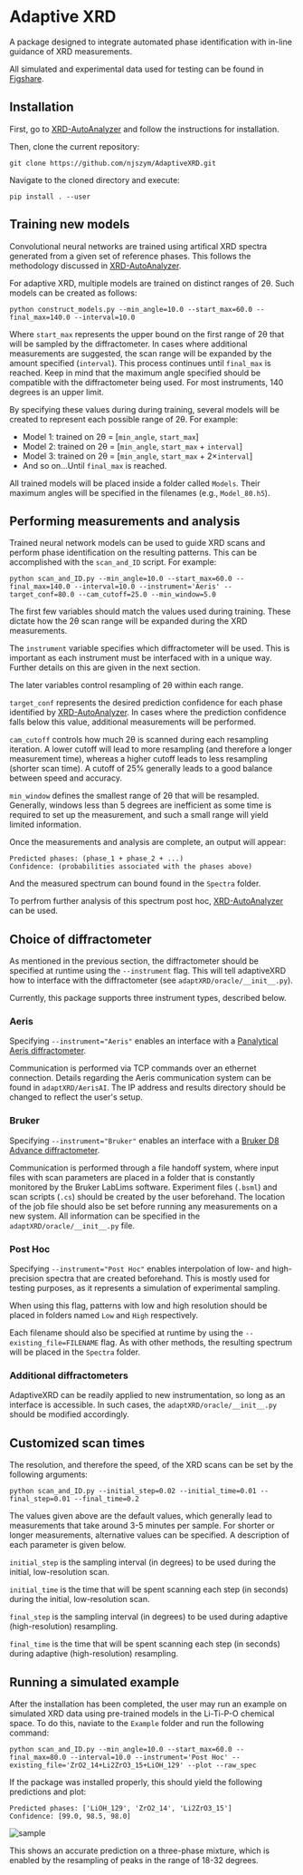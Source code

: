 # Adaptive XRD

A package designed to integrate automated phase identification with in-line guidance of XRD measurements.

All simulated and experimental data used for testing can be found in [Figshare](https://figshare.com/s/71f552f43f0d982f888d).

## Installation

First, go to [XRD-AutoAnalyzer](https://github.com/njszym/XRD-AutoAnalyzer) and follow the instructions for installation.

Then, clone the current repository:

```
git clone https://github.com/njszym/AdaptiveXRD.git
```

Navigate to the cloned directory and execute:

```
pip install . --user
```

## Training new models

Convolutional neural networks are trained using artifical XRD spectra generated from a given set of reference phases. This follows the methodology discussed in [XRD-AutoAnalyzer](https://github.com/njszym/XRD-AutoAnalyzer).

For adaptive XRD, multiple models are trained on distinct ranges of 2θ. Such models can be created as follows:

```
python construct_models.py --min_angle=10.0 --start_max=60.0 --final_max=140.0 --interval=10.0
```

Where ```start_max``` represents the upper bound on the first range of 2θ that will be sampled by the diffractometer. In cases where additional measurements are suggested, the scan range will be expanded by the amount specified (```interval```). This process continues until ```final_max``` is reached. Keep in mind that the maximum angle specified should be compatible with the diffractometer being used. For most instruments, 140 degrees is an upper limit.

By specifying these values during during training, several models will be created to represent each possible range of 2θ. For example:

* Model 1: trained on 2θ = [```min_angle```, ```start_max```]
* Model 2: trained on 2θ = [```min_angle```, ```start_max``` + ```interval```]
* Model 3: trained on 2θ = [```min_angle```, ```start_max``` + 2×```interval```]
* And so on...Until ```final_max``` is reached.

All trained models will be placed inside a folder called ```Models```. Their maximum angles will be specified in the filenames (e.g., ```Model_80.h5```).

## Performing measurements and analysis

Trained neural network models can be used to guide XRD scans and perform phase identification on the resulting patterns. This can be accomplished with the ```scan_and_ID``` script. For example:

```
python scan_and_ID.py --min_angle=10.0 --start_max=60.0 --final_max=140.0 --interval=10.0 --instrument='Aeris' --target_conf=80.0 --cam_cutoff=25.0 --min_window=5.0
```

The first few variables should match the values used during training. These dictate how the 2θ scan range will be expanded during the XRD measurements.

The ```instrument``` variable specifies which diffractometer will be used. This is important as each instrument must be interfaced with in a unique way. Further details on this are given in the next section.

The later variables control resampling of 2θ within each range.

```target_conf``` represents the desired prediction confidence for each phase identified by [XRD-AutoAnalyzer](https://github.com/njszym/XRD-AutoAnalyzer). In cases where the prediction confidence falls below this value, additional measurements will be performed.

```cam_cutoff``` controls how much 2θ is scanned during each resampling iteration. A lower cutoff will lead to more resampling (and therefore a longer measurement time), whereas a higher cutoff leads to less resampling (shorter scan time). A cutoff of 25% generally leads to a good balance between speed and accuracy.

```min_window``` defines the smallest range of 2θ that will be resampled. Generally, windows less than 5 degrees are inefficient as some time is required to set up the measurement, and such a small range will yield limited information.

Once the measurements and analysis are complete, an output will appear:

```
Predicted phases: (phase_1 + phase_2 + ...)
Confidence: (probabilities associated with the phases above)
```

And the measured spectrum can bound found in the ```Spectra``` folder.

To perfrom further analysis of this spectrum post hoc, [XRD-AutoAnalyzer](https://github.com/njszym/XRD-AutoAnalyzer) can be used.

## Choice of diffractometer

As mentioned in the previous section, the diffractometer should be specified at runtime using the ```--instrument``` flag. This will tell adaptiveXRD how to interface with the diffractometer (see ```adaptXRD/oracle/__init__.py```).

Currently, this package supports three instrument types, described below.

### Aeris

Specifying ```--instrument="Aeris"``` enables an interface with a [Panalytical Aeris diffractometer](https://www.malvernpanalytical.com/en/products/product-range/aeris-range).

Communication is performed via TCP commands over an ethernet connection. Details regarding the Aeris communication system can be found in ```adaptXRD/AerisAI```. The IP address and results directory should be changed to reflect the user's setup.

### Bruker

Specifying ```--instrument="Bruker"``` enables an interface with a [Bruker D8 Advance diffractometer](https://www.bruker.com/en/products-and-solutions/diffractometers-and-scattering-systems/x-ray-diffractometers/d8-advance-family/d8-advance.html).

Communication is performed through a file handoff system, where input files with scan parameters are placed in a folder that is constantly monitored by the Bruker LabLims software. Experiment files (```.bsml```) and scan scripts (```.cs```) should be created by the user beforehand. The location of the job file should also be set before running any measurements on a new system. All information can be specified in the ```adaptXRD/oracle/__init__.py``` file.

### Post Hoc

Specifying ```--instrument="Post Hoc"``` enables interpolation of low- and high-precision spectra that are created beforehand. This is mostly used for testing purposes, as it represents a simulation of experimental sampling.

When using this flag, patterns with low and high resolution should be placed in folders named ```Low``` and ```High``` respectively.

Each filename should also be specified at runtime by using the ```--existing_file=FILENAME``` flag. As with other methods, the resulting spectrum will be placed in the ```Spectra``` folder.

### Additional diffractometers

AdaptiveXRD can be readily applied to new instrumentation, so long as an interface is accessible. In such cases, the ```adaptXRD/oracle/__init__.py``` should be modified accordingly.

## Customized scan times

The resolution, and therefore the speed, of the XRD scans can be set by the following arguments:

```
python scan_and_ID.py --initial_step=0.02 --initial_time=0.01 --final_step=0.01 --final_time=0.2
```

The values given above are the default values, which generally lead to measurements that take around 3-5 minutes per sample. For shorter or longer measurements, alternative values can be specified. A description of each parameter is given below.

```initial_step``` is the sampling interval (in degrees) to be used during the initial, low-resolution scan.

```initial_time``` is the time that will be spent scanning each step (in seconds) during the initial, low-resolution scan.

```final_step``` is the sampling interval (in degrees) to be used during adaptive (high-resolution) resampling.

```final_time``` is the time that will be spent scanning each step (in seconds) during adaptive (high-resolution) resampling.

## Running a simulated example

After the installation has been completed, the user may run an example on simulated XRD data using pre-trained models in the Li-Ti-P-O chemical space. To do this, naviate to the ```Example``` folder and run the following command:

```
python scan_and_ID.py --min_angle=10.0 --start_max=60.0 --final_max=80.0 --interval=10.0 --instrument='Post Hoc' --existing_file='ZrO2_14+Li2ZrO3_15+LiOH_129' --plot --raw_spec
```

If the package was installed properly, this should yield the following predictions and plot:

```
Predicted phases: ['LiOH_129', 'ZrO2_14', 'Li2ZrO3_15']
Confidence: [99.0, 98.5, 98.0]
```

![sample](./Example/sample-image.png)

This shows an accurate prediction on a three-phase mixture, which is enabled by the resampling of peaks in the range of 18-32 degrees.
